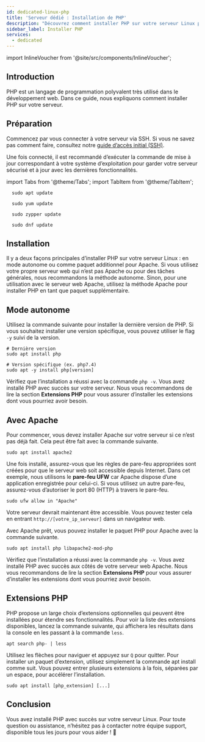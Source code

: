 ```yaml
---
id: dedicated-linux-php
title: 'Serveur dédié : Installation de PHP'
description: "Découvrez comment installer PHP sur votre serveur Linux pour le développement web et optimisez votre configuration avec les extensions essentielles → En savoir plus maintenant"
sidebar_label: Installer PHP
services:
  - dedicated
---
```


import InlineVoucher from '@site/src/components/InlineVoucher';

## Introduction

PHP est un langage de programmation polyvalent très utilisé dans le développement web. Dans ce guide, nous expliquons comment installer PHP sur votre serveur.

<InlineVoucher />

## Préparation

Commencez par vous connecter à votre serveur via SSH. Si vous ne savez pas comment faire, consultez notre [guide d’accès initial (SSH)](vserver-linux-ssh.md).

Une fois connecté, il est recommandé d’exécuter la commande de mise à jour correspondant à votre système d’exploitation pour garder votre serveur sécurisé et à jour avec les dernières fonctionnalités.

import Tabs from '@theme/Tabs';
import TabItem from '@theme/TabItem';

<Tabs>
<TabItem value="ubuntu-debian" label="Ubuntu & Debian" default>

```
  sudo apt update
```

</TabItem>
<TabItem value="centos" label="CentOS">

```
  sudo yum update
```

</TabItem>
<TabItem value="opensuse" label="OpenSUSE">

```
  sudo zypper update
```

</TabItem>
<TabItem value="fedora" label="Fedora">

```
  sudo dnf update
```

</TabItem>
</Tabs>

## Installation

Il y a deux façons principales d’installer PHP sur votre serveur Linux : en mode autonome ou comme paquet additionnel pour Apache. Si vous utilisez votre propre serveur web qui n’est pas Apache ou pour des tâches générales, nous recommandons la méthode autonome. Sinon, pour une utilisation avec le serveur web Apache, utilisez la méthode Apache pour installer PHP en tant que paquet supplémentaire.

## Mode autonome

Utilisez la commande suivante pour installer la dernière version de PHP. Si vous souhaitez installer une version spécifique, vous pouvez utiliser le flag `-y` suivi de la version.
```
# Dernière version
sudo apt install php

# Version spécifique (ex. php7.4)
sudo apt -y install php[version]
```

Vérifiez que l’installation a réussi avec la commande `php -v`. Vous avez installé PHP avec succès sur votre serveur. Nous vous recommandons de lire la section **Extensions PHP** pour vous assurer d’installer les extensions dont vous pourriez avoir besoin.

## Avec Apache

Pour commencer, vous devez installer Apache sur votre serveur si ce n’est pas déjà fait. Cela peut être fait avec la commande suivante.
```
sudo apt install apache2
```

Une fois installé, assurez-vous que les règles de pare-feu appropriées sont créées pour que le serveur web soit accessible depuis Internet. Dans cet exemple, nous utilisons le **pare-feu UFW** car Apache dispose d’une application enregistrée pour celui-ci. Si vous utilisez un autre pare-feu, assurez-vous d’autoriser le port 80 (HTTP) à travers le pare-feu.
```
sudo ufw allow in "Apache"
```

Votre serveur devrait maintenant être accessible. Vous pouvez tester cela en entrant `http://[votre_ip_serveur]` dans un navigateur web.

Avec Apache prêt, vous pouvez installer le paquet PHP pour Apache avec la commande suivante.
```
sudo apt install php libapache2-mod-php
```

Vérifiez que l’installation a réussi avec la commande `php -v`. Vous avez installé PHP avec succès aux côtés de votre serveur web Apache. Nous vous recommandons de lire la section **Extensions PHP** pour vous assurer d’installer les extensions dont vous pourriez avoir besoin.

## Extensions PHP

PHP propose un large choix d’extensions optionnelles qui peuvent être installées pour étendre ses fonctionnalités. Pour voir la liste des extensions disponibles, lancez la commande suivante, qui affichera les résultats dans la console en les passant à la commande `less`.

```
apt search php- | less
```

Utilisez les flèches pour naviguer et appuyez sur `Q` pour quitter. Pour installer un paquet d’extension, utilisez simplement la commande apt install comme suit. Vous pouvez entrer plusieurs extensions à la fois, séparées par un espace, pour accélérer l’installation.

```
sudo apt install [php_extension] [...]
```

## Conclusion

Vous avez installé PHP avec succès sur votre serveur Linux. Pour toute question ou assistance, n’hésitez pas à contacter notre équipe support, disponible tous les jours pour vous aider ! 🙂

<InlineVoucher />